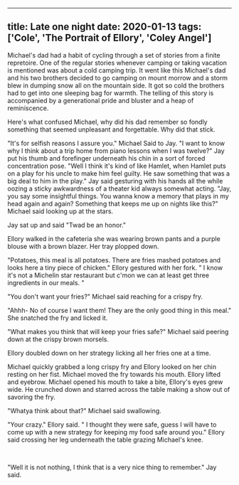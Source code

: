 
---
title: Late one night
date: 2020-01-13
tags: ['Cole', 'The Portrait of Ellory', 'Coley Angel']
---

Michael's dad had a habit of cycling through a set of stories from a finite repretoire. One of the regular stories whenever camping or taking vacation is mentioned was about a cold camping trip. It went like this Michael's dad and his two brothers decided to go camping on mount morrow and a storm blew in dumping snow all on the mountain side. It got so cold the brothers had to get into one sleeping bag for warmth. The telling of this story is accompanied by a generational pride and bluster and a heap of reminiscence.

Here's what confused Michael, why did his dad remember so fondly something that seemed unpleasant and forgettable. Why did that stick.

"It's for selfish reasons I assure you." Michael Said to Jay. "I want to know why I think about a trip home from piano lessons when I was twelve?" Jay put his thumb and forefinger underneath his chin in a sort of forced concentration pose. "Well I think it's kind of like Hamlet, when Hamlet puts on a play for his uncle to make him feel guilty. He saw something that was a big deal to him in the play." Jay said gesturing with his hands all the while oozing a sticky awkwardness of a theater kid always somewhat acting. "Jay, you say some insightful things. You wanna know a memory that plays in my head again and again? Something that keeps me up on nights like this?" Michael said looking up at the stars.

Jay sat up and said "Twad be an honor."

Ellory walked in the cafeteria she was wearing brown pants and a purple blouse with a brown blazer. Her tray plopped down.

"Potatoes, this meal is all potatoes. There are fries mashed potatoes and looks here a tiny piece of chicken." Ellory gestured with her fork. " I know it's not a Michelin star restaurant but c'mon we can at least get three ingredients in our meals. "

"You don't want your fries?" Michael said reaching for a crispy fry.

"Ahhh- No of course I want them! They are the only good thing in this meal." She snatched the fry and licked it.

"What makes you think that will keep your fries safe?" Michael said peering down at the crispy brown morsels.

Ellory doubled down on her strategy licking all her fries one at a time.

Michael quickly grabbed a long crispy fry and Ellory looked on her chin resting on her fist. Michael moved the fry towards his mouth. Ellory lifted and eyebrow. Michael opened his mouth to take a bite, Ellory's eyes grew wide. He crunched down and starred across the table making a show out of savoring the fry.

"Whatya think about that?" Michael said swallowing.

"Your crazy." Ellory said. " I thought they were safe, guess I will have to come up with a new strategy for keeping my food safe around you." Ellory said crossing her leg underneath the table grazing Michael's knee.

 

"Well it is not nothing, I think that is a very nice thing to remember." Jay said.
